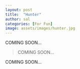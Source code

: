 ```yaml
---
layout: post
title:  "Hunter"
author: sal
categories: [For Fun]
image: assets/images/hunter.jpg
---
```

COMING SOON...

> COMING SOON... 

COMING SOON...

